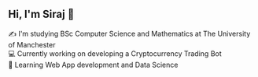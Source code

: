 
## Hi, I'm Siraj 👋
  
✍️ I'm studying BSc Computer Science and Mathematics at The University of Manchester<br>
💻 Currently working on developing a Cryptocurrency Trading Bot<br>
🌱 Learning Web App development and Data Science
